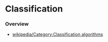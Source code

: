 # Classification

### Overview
* [wikipedia/Category:Classification algorithms](
  https://en.wikipedia.org/wiki/Category:Classification_algorithms)
